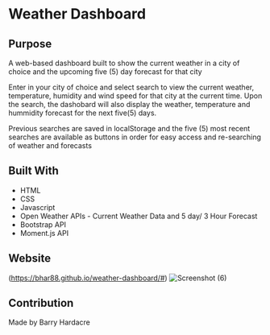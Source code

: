# Weather Dashboard

## Purpose
A web-based dashboard built to show the current weather in a city of choice and the upcoming five (5) day forecast for that city

Enter in your city of choice and select search to view the current weather, temperature, humidity and wind speed for that city at the current time. Upon the search, the dashobard will also display the weather, temperature and hummidity forecast for the next five(5) days. 

Previous searches are saved in localStorage and the five (5) most recent searches are available as buttons in order for easy access and re-searching of weather and forecasts

## Built With
* HTML
* CSS
* Javascript
* Open Weather APIs - Current Weather Data and 5 day/ 3 Hour Forecast
* Bootstrap API
* Moment.js API

## Website
(https://bhar88.github.io/weather-dashboard/#)
![Screenshot (6)](https://user-images.githubusercontent.com/117860618/215345137-71b9e979-3607-4042-9f84-f24268d07eec.png)



## Contribution
Made by Barry Hardacre
